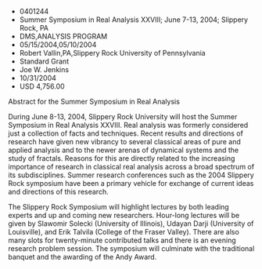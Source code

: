 
* 0401244
* Summer Symposium in Real Analysis XXVIII; June 7-13, 2004; Slippery Rock, PA
* DMS,ANALYSIS PROGRAM
* 05/15/2004,05/10/2004
* Robert Vallin,PA,Slippery Rock University of Pennsylvania
* Standard Grant
* Joe W. Jenkins
* 10/31/2004
* USD 4,756.00

Abstract for the Summer Symposium in Real Analysis

During June 8-13, 2004, Slippery Rock University will host the Summer Symposium
in Real Analysis XXVIII. Real analysis was formerly considered just a collection
of facts and techniques. Recent results and directions of research have given
new vibrancy to several classical areas of pure and applied analysis and to the
newer arenas of dynamical systems and the study of fractals. Reasons for this
are directly related to the increasing importance of research in classical real
analysis across a broad spectrum of its subdisciplines. Summer research
conferences such as the 2004 Slippery Rock symposium have been a primary vehicle
for exchange of current ideas and directions of this research.

The Slippery Rock Symposium will highlight lectures by both leading experts and
up and coming new researchers. Hour-long lectures will be given by Slawomir
Solecki (University of Illinois), Udayan Darji (University of Louisville), and
Erik Talvila (College of the Fraser Valley). There are also many slots for
twenty-minute contributed talks and there is an evening research problem
session. The symposium will culminate with the traditional banquet and the
awarding of the Andy Award.




